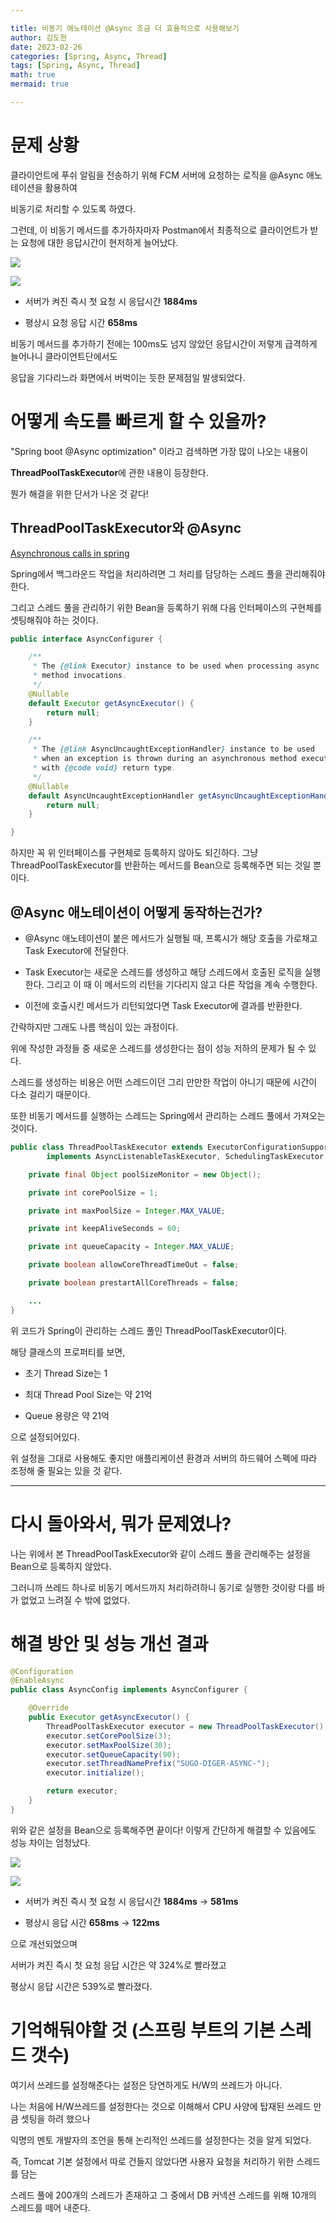 ```yaml
---

title: 비동기 애노테이션 @Async 조금 더 효율적으로 사용해보기
author: 김도현
date: 2023-02-26
categories: [Spring, Async, Thread]
tags: [Spring, Async, Thread]
math: true
mermaid: true

---
```


# 문제 상황

클라이언트에 푸쉬 알림을 전송하기 위해 FCM 서버에 요청하는 로직을 @Async 애노테이션을 활용하여

비동기로 처리할 수 있도록 하였다.

그런데, 이 비동기 메서드를 추가하자마자 Postman에서 최종적으로 클라이언트가 받는 요청에 대한 응답시간이 현저하게 늘어났다.

![](https://github.com/K-Diger/K-Diger.github.io/blob/main/images/async/%EC%84%B1%EB%8A%A5%20%EA%B0%9C%EC%84%A0%20%EC%9D%B4%EC%A0%84%20%EC%B2%AB%20%EC%9A%94%EC%B2%AD.jpg?raw=true)


![](https://github.com/K-Diger/K-Diger.github.io/blob/main/images/async/%EC%84%B1%EB%8A%A5%20%EA%B0%9C%EC%84%A0%20%EC%9D%B4%EC%A0%84%20%EB%91%90%EB%B2%88%EC%A7%B8%20%EC%9A%94%EC%B2%AD.jpg?raw=true)


- 서버가 켜진 즉시 첫 요청 시 응답시간 **1884ms**

- 평상시 요청 응답 시간 **658ms**

비동기 메서드를 추가하기 전에는 100ms도 넘지 않았던 응답시간이 저렇게 급격하게 늘어나니 클라이언트단에서도

응답을 기다리느라 화면에서 버벅이는 듯한 문제점일 발생되었다.

# 어떻게 속도를 빠르게 할 수 있을까?

"Spring boot @Async optimization" 이라고 검색하면 가장 많이 나오는 내용이

**ThreadPoolTaskExecutor**에 관한 내용이 등장한다.

뭔가 해결을 위한 단서가 나온 것 같다!

## ThreadPoolTaskExecutor와 @Async

[Asynchronous calls in spring](https://www.linkedin.com/pulse/asynchronous-calls-spring-boot-using-async-annotation-omar-ismail/)

Spring에서 백그라운드 작업을 처리하려면 그 처리를 담당하는 스레드 풀을 관리해줘야한다.

그리고 스레드 풀을 관리하기 위한 Bean을 등록하기 위해 다음 인터페이스의 구현체를 셋팅해줘야 하는 것이다.

```java
public interface AsyncConfigurer {

	/**
	 * The {@link Executor} instance to be used when processing async
	 * method invocations.
	 */
	@Nullable
	default Executor getAsyncExecutor() {
		return null;
	}

	/**
	 * The {@link AsyncUncaughtExceptionHandler} instance to be used
	 * when an exception is thrown during an asynchronous method execution
	 * with {@code void} return type.
	 */
	@Nullable
	default AsyncUncaughtExceptionHandler getAsyncUncaughtExceptionHandler() {
		return null;
	}

}
```

하지만 꼭 위 인터페이스를 구현체로 등록하지 않아도 되긴하다. 그냥 ThreadPoolTaskExecutor를 반환하는 메서드를 Bean으로 등록해주면 되는 것일 뿐이다.

## @Async 애노테이션이 어떻게 동작하는건가?

- @Async 애노테이션이 붙은 메서드가 실행될 때, 프록시가 해당 호출을 가로채고 Task Executor에 전달한다.

- Task Executor는 새로운 스레드를 생성하고 해당 스레드에서 호출된 로직을 실행한다. 그리고 이 때 이 메서드의 리턴을 기다리지 않고 다른 작업을 계속 수행한다.

- 이전에 호출시킨 메서드가 리턴되었다면 Task Executor에 결과를 반환한다.

간략하지만 그래도 나름 핵심이 있는 과정이다.

위에 작성한 과정들 중 새로운 스레드를 생성한다는 점이 성능 저하의 문제가 될 수 있다.

스레드를 생성하는 비용은 어떤 스레드이던 그리 만만한 작업이 아니기 때문에 시간이 다소 걸리기 때문이다.

또한 비동기 메서드를 실행하는 스레드는 Spring에서 관리하는 스레드 풀에서 가져오는 것이다.

```java
public class ThreadPoolTaskExecutor extends ExecutorConfigurationSupport
		implements AsyncListenableTaskExecutor, SchedulingTaskExecutor {

    private final Object poolSizeMonitor = new Object();

    private int corePoolSize = 1;

    private int maxPoolSize = Integer.MAX_VALUE;

    private int keepAliveSeconds = 60;

    private int queueCapacity = Integer.MAX_VALUE;

    private boolean allowCoreThreadTimeOut = false;

    private boolean prestartAllCoreThreads = false;

    ...
}
```
위 코드가 Spring이 관리하는 스레드 풀인 ThreadPoolTaskExecutor이다.

해당 클래스의 프로퍼티를 보면,

- 초기 Thread Size는 1

- 최대 Thread Pool Size는 약 21억

- Queue 용량은 약 21억

으로 설정되어있다.

위 설정을 그대로 사용해도 좋지만 애플리케이션 환경과 서버의 하드웨어 스펙에 따라 조정해 줄 필요는 있을 것 같다.

---

# 다시 돌아와서, 뭐가 문제였나?

나는 위에서 본 ThreadPoolTaskExecutor와 같이 스레드 풀을 관리해주는 설정을 Bean으로 등록하지 않았다.

그러니까 쓰레드 하나로 비동기 메서드까지 처리하려하니 동기로 실행한 것이랑 다를 바가 없었고 느려질 수 밖에 없었다.

# 해결 방안 및 성능 개선 결과

```java
@Configuration
@EnableAsync
public class AsyncConfig implements AsyncConfigurer {

    @Override
    public Executor getAsyncExecutor() {
        ThreadPoolTaskExecutor executor = new ThreadPoolTaskExecutor();
        executor.setCorePoolSize(3);
        executor.setMaxPoolSize(30);
        executor.setQueueCapacity(90);
        executor.setThreadNamePrefix("SUGO-DIGER-ASYNC-");
        executor.initialize();

        return executor;
    }
}
```

위와 같은 설정을 Bean으로 등록해주면 끝이다! 이렇게 간단하게 해결할 수 있음에도 성능 차이는 엄청났다.


![](https://github.com/K-Diger/K-Diger.github.io/blob/main/images/async/%EC%84%B1%EB%8A%A5%20%EA%B0%9C%EC%84%A0%20%ED%9B%84%20%EC%B2%AB%20%EC%9A%94%EC%B2%AD.jpg?raw=true)

![](https://github.com/K-Diger/K-Diger.github.io/blob/main/images/async/%EC%84%B1%EB%8A%A5%20%EA%B0%9C%EC%84%A0%20%ED%9B%84%20%EB%91%90%EB%B2%88%EC%A7%B8%20%EC%9A%94%EC%B2%AD.jpg?raw=true)

- 서버가 켜진 즉시 첫 요청 시 응답시간 **1884ms** -> **581ms**

- 평상시 응답 시간 **658ms** -> **122ms**

으로 개선되었으며

서버가 켜진 즉시 첫 요청 응답 시간은 약 324%로 빨라졌고

평상시 응답 시간은 539%로 빨라졌다.


# 기억해둬야할 것 (스프링 부트의 기본 스레드 갯수)

여기서 쓰레드를 설정해준다는 설정은 당연하게도 H/W의 쓰레드가 아니다.

나는 처음에 H/W쓰레드를 설정한다는 것으로 이해해서 CPU 사양에 탑재된 쓰레드 만큼 셋팅을 하려 했으나

익명의 멘토 개발자의 조언을 통해 논리적인 쓰레드를 설정한다는 것을 알게 되었다.

즉, Tomcat 기본 설정에서 따로 건들지 않았다면 사용자 요청을 처리하기 위한 스레드를 담는

스레드 풀에 200개의 스레드가 존재하고 그 중에서 DB 커넥션 스레드를 위해 10개의 스레드를 떼어 내준다.
